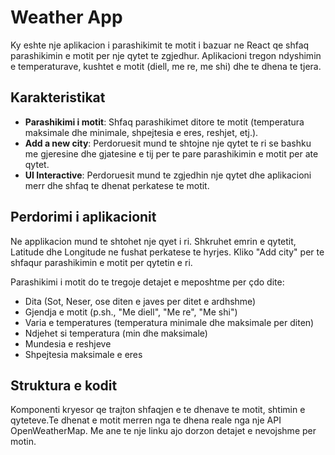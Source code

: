 # Weather App

Ky eshte nje aplikacion i parashikimit te motit i bazuar ne React qe shfaq parashikimin e motit per nje qytet te zgjedhur. Aplikacioni tregon ndyshimin e temperaturave, kushtet e motit (diell, me re, me shi) dhe te dhena te tjera.

## Karakteristikat

- **Parashikimi i motit**: Shfaq parashikimet ditore te motit (temperatura maksimale dhe minimale, shpejtesia e eres, reshjet, etj.).
- **Add a new city**: Perdoruesit mund te shtojne nje qytet te ri se bashku me gjeresine dhe gjatesine e tij per te pare parashikimin e motit per ate qytet.
- **UI Interactive**: Perdoruesit mund te zgjedhin nje qytet dhe aplikacioni merr dhe shfaq te dhenat perkatese te motit.

## Perdorimi i aplikacionit

Ne applikacion mund te shtohet nje qyet i ri. Shkruhet emrin e qytetit, Latitude dhe Longitude ne fushat perkatese te hyrjes.
Kliko "Add city" per te shfaqur parashikimin e motit per qytetin e ri.

Parashikimi i motit do te tregoje detajet e meposhtme per çdo dite:

- Dita (Sot, Neser, ose diten e javes per ditet e ardhshme)
- Gjendja e motit (p.sh., "Me diell", "Me re", "Me shi")
- Varia e temperatures (temperatura minimale dhe maksimale per diten)
- Ndjehet si temperatura (min dhe maksimale)
- Mundesia e reshjeve
- Shpejtesia maksimale e eres

## Struktura e kodit

Komponenti kryesor qe trajton shfaqjen e te dhenave te motit, shtimin e qyteteve.Te dhenat e motit merren nga te dhena reale nga nje API OpenWeatherMap. Me ane te nje linku ajo dorzon detajet e nevojshme per motin.
